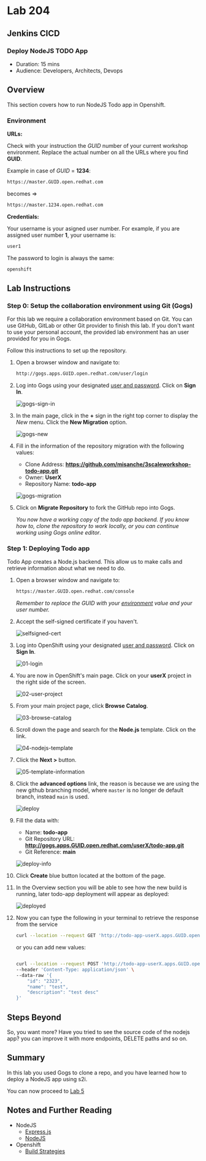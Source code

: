 # Lab 204

## Jenkins CICD

### Deploy NodeJS TODO App

* Duration: 15 mins
* Audience: Developers, Architects, Devops

## Overview

This section covers how to run NodeJS Todo app in Openshift.

### Environment

**URLs:**

Check with your instruction the *GUID* number of your current workshop environment. Replace the actual number on all the URLs where you find **GUID**. 

Example in case of *GUID* = **1234**: 

```bash
https://master.GUID.open.redhat.com
```

becomes =>

```bash
https://master.1234.open.redhat.com
```

**Credentials:**

Your username is your asigned user number. For example, if you are assigned user number **1**, your username is: 

```bash
user1
```

The password to login is always the same:

```bash
openshift
```

## Lab Instructions

### Step 0: Setup the collaboration environment using Git (Gogs)

For this lab we require a collaboration environment based on Git. You can use GitHub, GitLab or other Git provider to finish this lab. If you don't want to use your personal account, the provided lab environment has an user provided for you in Gogs.

Follow this instructions to set up the repository.

1. Open a browser window and navigate to:

    ```bash
    http://gogs.apps.GUID.open.redhat.com/user/login
    ```

2. Log into Gogs using your designated [user and password](#environment). Click on **Sign In**.

    ![gogs-sign-in](images/consume-01.png "Sign In")

3. In the main page, click in the **+** sign in the right top corner to display the *New* menu. Click the **New Migration** option.

    ![gogs-new](images/consume-02.png "New Migration")

4. Fill in the information of the repository migration with the following values:

    * Clone Address: **https://github.com/misanche/3scaleworkshop-todo-app.git**
    * Owner: **UserX**
    * Repository Name: **todo-app**

    ![gogs-migration](images/consume-03.png "New Migration Repository")

5. Click on **Migrate Repository** to fork the GitHub repo into Gogs.

    *You now have a working copy of the todo app backend. If you know how to, clone the repository to work locally, or you can continue working using Gogs online editor*.

### Step 1: Deploying Todo app

Todo App creates a Node.js backend. This allow us to make calls and retrieve information about what we need to do.

1. Open a browser window and navigate to:

    ```bash
    https://master.GUID.open.redhat.com/console
    ```

    *Remember to replace the GUID with your [environment](#environment) value and your user number.*

2. Accept the self-signed certificate if you haven't.

    ![selfsigned-cert](images/00-selfsigned-cert.png "Self-Signed Cert")

3. Log into OpenShift using your designated [user and password](#environment). Click on **Sign In**.

    ![01-login](images/deploy-01.png "OpenShift Login")

4. You are now in OpenShift's main page. Click on your **userX** project in the right side of the screen.

    ![02-user-project](images/deploy-02.png "User Project")

5. From your main project page, click **Browse Catalog**.

    ![03-browse-catalog](images/deploy-03.png "Catalog")

6. Scroll down the page and search for the **Node.js** template. Click on the link.

    ![04-nodejs-template](images/consume-08.png "Template")

7. Click the **Next >** button.

    ![05-template-information](images/consume-09.png "Information")
8. Click the **advanced options** link, the reason is because we are using the new github branching model, where `master` is no longer de default branch, instead `main` is used.

    ![deploy](images/deploy-04.png "Deploy node")

9.  Fill the data with:

    * Name: **todo-app**
    * Git Repository URL: **http://gogs.apps.GUID.open.redhat.com/userX/todo-app.git**
    * Git Reference: **main**

    ![deploy-info](images/deploy-05.png "Deploy info")

10. Click **Create** blue button located at the bottom of the page.

11. In the Overview section you will be able to see how the new build is running, later todo-app deployment will appear as deployed:

     ![deployed](images/deploy-06.png "Deployed")

12. Now you can type the following in your terminal to retrieve the response from the service

    ```bash
    curl --location --request GET 'http://todo-app-userX.apps.GUID.open.redhat.com/items'
    ```

    or you can add new values:

    ```bash
    
    curl --location --request POST 'http://todo-app-userX.apps.GUID.open.redhat.com/items' \
    --header 'Content-Type: application/json' \
    --data-raw '{
        "id": "2323",
        "name": "test",
        "description": "test desc"
    }'
    ```

## Steps Beyond

So, you want more? Have you tried to see the source code of the nodejs app? you can improve it with more endpoints, DELETE paths and so on.

## Summary

In this lab you used Gogs to clone a repo, and you have learned how to deploy a NodeJS app using s2i.

You can now proceed to [Lab 5](../lab205/#lab-205)

## Notes and Further Reading

* NodeJS
  * [Express.js](https://expressjs.com)
  * [NodeJS](https://nodejs.org)
* Openshift
  * [Build Strategies](https://docs.openshift.com/container-platform/4.7/cicd/builds/build-strategies.html)
